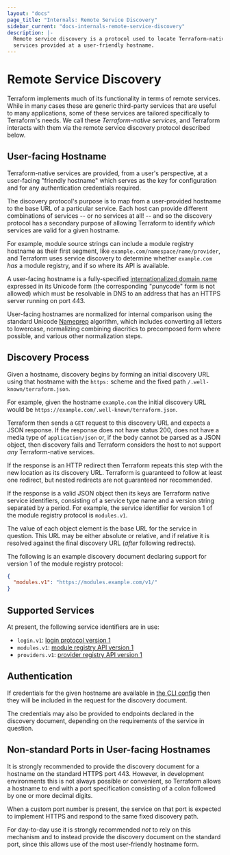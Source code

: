 ```yaml
---
layout: "docs"
page_title: "Internals: Remote Service Discovery"
sidebar_current: "docs-internals-remote-service-discovery"
description: |-
  Remote service discovery is a protocol used to locate Terraform-native
  services provided at a user-friendly hostname.
---
```


# Remote Service Discovery

Terraform implements much of its functionality in terms of remote services.
While in many cases these are generic third-party services that are useful
to many applications, some of these services are tailored specifically to
Terraform's needs. We call these _Terraform-native services_, and Terraform
interacts with them via the remote service discovery protocol described below.

## User-facing Hostname

Terraform-native services are provided, from a user's perspective, at a
user-facing "friendly hostname" which serves as the key for configuration and
for any authentication credentials required.

The discovery protocol's purpose is to map from a user-provided hostname to
the base URL of a particular service. Each host can provide different
combinations of services -- or no services at all! -- and so the discovery
protocol has a secondary purpose of allowing Terraform to identify _which_
services are valid for a given hostname.

For example, module source strings can include a module registry hostname
as their first segment, like `example.com/namespace/name/provider`, and
Terraform uses service discovery to determine whether `example.com` _has_
a module registry, and if so where its API is available.

A user-facing hostname is a fully-specified
[internationalized domain name](https://en.wikipedia.org/wiki/Internationalized_domain_name)
expressed in its Unicode form (the corresponding "punycode" form is not allowed)
which must be resolvable in DNS to an address that has an HTTPS server running
on port 443.

User-facing hostnames are normalized for internal comparison using the
standard Unicode [Nameprep](https://en.wikipedia.org/wiki/Nameprep) algorithm,
which includes converting all letters to lowercase, normalizing combining
diacritics to precomposed form where possible, and various other normalization
steps.

## Discovery Process

Given a hostname, discovery begins by forming an initial discovery URL
using that hostname with the `https:` scheme and the fixed path
`/.well-known/terraform.json`.

For example, given the hostname `example.com` the initial discovery URL
would be `https://example.com/.well-known/terraform.json`.

Terraform then sends a `GET` request to this discovery URL and expects a
JSON response. If the response does not have status 200, does not have a media
type of `application/json` or, if the body cannot be parsed as a JSON object,
then discovery fails and Terraform considers the host to not support _any_
Terraform-native services.

If the response is an HTTP redirect then Terraform repeats this step with the
new location as its discovery URL. Terraform is guaranteed to follow at least
one redirect, but nested redirects are not guaranteed nor recommended.

If the response is a valid JSON object then its keys are Terraform native
service identifiers, consisting of a service type name and a version string
separated by a period. For example, the service identifier for version 1 of
the module registry protocol is `modules.v1`.

The value of each object element is the base URL for the service in question.
This URL may be either absolute or relative, and if relative it is resolved
against the final discovery URL (_after_ following redirects).

The following is an example discovery document declaring support for
version 1 of the module registry protocol:

```json
{
  "modules.v1": "https://modules.example.com/v1/"
}
```

## Supported Services

At present, the following service identifiers are in use:

- `login.v1`: [login protocol version 1](/docs/cli/commands/login.html)
- `modules.v1`: [module registry API version 1](module-registry-protocol.html)
- `providers.v1`: [provider registry API version 1](provider-registry-protocol.html)

## Authentication

If credentials for the given hostname are available in
[the CLI config](/docs/cli/config/config-file.html) then they will be included
in the request for the discovery document.

The credentials may also be provided to endpoints declared in the discovery
document, depending on the requirements of the service in question.

## Non-standard Ports in User-facing Hostnames

It is strongly recommended to provide the discovery document for a hostname
on the standard HTTPS port 443. However, in development environments this is
not always possible or convenient, so Terraform allows a hostname to end
with a port specification consisting of a colon followed by one or more
decimal digits.

When a custom port number is present, the service on that port is expected to
implement HTTPS and respond to the same fixed discovery path.

For day-to-day use it is strongly recommended _not_ to rely on this mechanism
and to instead provide the discovery document on the standard port, since this
allows use of the most user-friendly hostname form.
